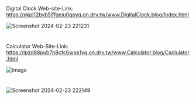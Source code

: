 Digital Clock Web-site-Link: https://xkpl12bvb5jffgeiu0qpyq.on.drv.tw/www.DigitalClock.blog/Index.html

![Screenshot 2024-02-23 221231](https://github.com/Venkatesh771/Web-Development-Projects/assets/126060585/60dd41ad-5f95-487e-b073-1b600b303740)

#
Calculator Web-Site-Link: https://lpzd88pub7h8cfc6wps1vq.on.drv.tw/www.Calculator.blog/Caclulator.html

![image](https://github.com/Venkatesh771/Web-Development-Projects/assets/126060585/f9974f89-c2ed-46a3-9444-4de96f45ff06)

#


![Screenshot 2024-02-23 222149](https://github.com/Venkatesh771/Web-Development-Projects/assets/126060585/6cf42699-ea24-4fc1-829d-9077acd674e4)
